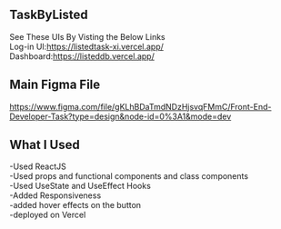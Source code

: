 ## TaskByListed
See These UIs By Visting the Below Links<br/>
Log-in UI:https://listedtask-xi.vercel.app/ <br>
Dashboard:https://listeddb.vercel.app/

## Main Figma File
https://www.figma.com/file/gKLhBDaTmdNDzHjsvqFMmC/Front-End-Developer-Task?type=design&node-id=0%3A1&mode=dev

## What I Used
-Used ReactJS<br>
-Used props and functional components and class components<br>
-Used UseState and UseEffect Hooks<br>
-Added Responsiveness<br>
-added hover effects on the button<br>
-deployed on Vercel<br>
